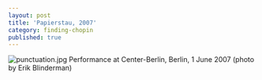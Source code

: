 ```yaml
---
layout: post
title: 'Papierstau, 2007'
category: finding-chopin
published: true
---
```


![punctuation.jpg]({{site.baseurl}}/assets/img/2015_finding_chopin_dans_lessex_01.jpg)
Performance at Center-Berlin, Berlin, 1 June 2007 (photo by Erik Blinderman)
